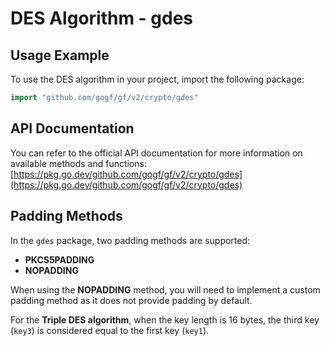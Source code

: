 # DES Algorithm - gdes

## Usage Example

To use the DES algorithm in your project, import the following package:

```go
import "github.com/gogf/gf/v2/crypto/gdes"
```

## API Documentation

You can refer to the official API documentation for more information on available methods and functions:  
[https://pkg.go.dev/github.com/gogf/gf/v2/crypto/gdes](https://pkg.go.dev/github.com/gogf/gf/v2/crypto/gdes)

## Padding Methods

In the `gdes` package, two padding methods are supported:

- **PKCS5PADDING**
- **NOPADDING**

When using the **NOPADDING** method, you will need to implement a custom padding method as it does not provide padding by default.

For the **Triple DES algorithm**, when the key length is 16 bytes, the third key (`key3`) is considered equal to the first key (`key1`).
